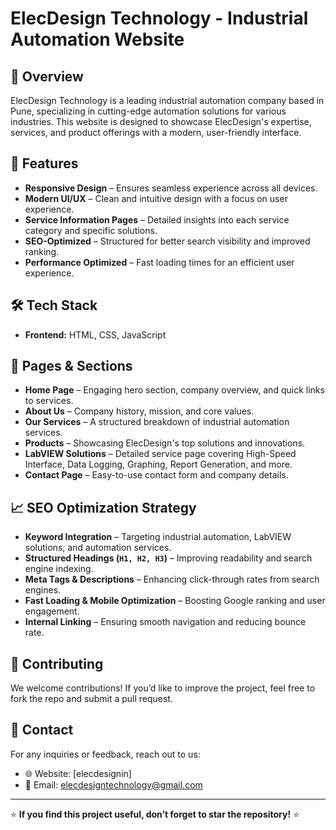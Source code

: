 # ElecDesign Technology - Industrial Automation Website

## 🚀 Overview
ElecDesign Technology is a leading industrial automation company based in Pune, specializing in cutting-edge automation solutions for various industries. This website is designed to showcase ElecDesign's expertise, services, and product offerings with a modern, user-friendly interface.

## 🌟 Features
- **Responsive Design** – Ensures seamless experience across all devices.
- **Modern UI/UX** – Clean and intuitive design with a focus on user experience.
- **Service Information Pages** – Detailed insights into each service category and specific solutions.
- **SEO-Optimized** – Structured for better search visibility and improved ranking.
- **Performance Optimized** – Fast loading times for an efficient user experience.

## 🛠️ Tech Stack
- **Frontend:** HTML, CSS, JavaScript

## 📌 Pages & Sections
- **Home Page** – Engaging hero section, company overview, and quick links to services.
- **About Us** – Company history, mission, and core values.
- **Our Services** – A structured breakdown of industrial automation services.
- **Products** – Showcasing ElecDesign's top solutions and innovations.
- **LabVIEW Solutions** – Detailed service page covering High-Speed Interface, Data Logging, Graphing, Report Generation, and more.
- **Contact Page** – Easy-to-use contact form and company details.

## 📈 SEO Optimization Strategy
- **Keyword Integration** – Targeting industrial automation, LabVIEW solutions, and automation services.
- **Structured Headings (`H1, H2, H3`)** – Improving readability and search engine indexing.
- **Meta Tags & Descriptions** – Enhancing click-through rates from search engines.
- **Fast Loading & Mobile Optimization** – Boosting Google ranking and user engagement.
- **Internal Linking** – Ensuring smooth navigation and reducing bounce rate.


## 🤝 Contributing
We welcome contributions! If you’d like to improve the project, feel free to fork the repo and submit a pull request.

## 📧 Contact
For any inquiries or feedback, reach out to us:
- 🌐 Website: [elecdesignin]
- 📩 Email: elecdesigntechnology@gmail.com

---
⭐ **If you find this project useful, don’t forget to star the repository!** ⭐